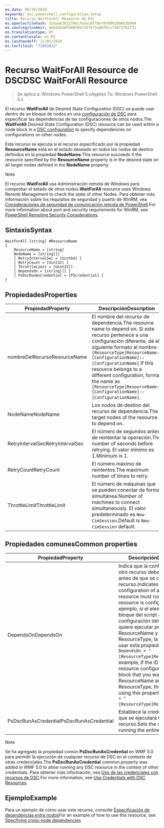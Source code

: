 ```yaml
---
ms.date: 09/20/2019
keywords: dsc,powershell,configuration,setup
title: Recurso WaitForAll Resource de DSC
ms.openlocfilehash: 1bdaa63812766cfe5ec0778ef07689109683b994
ms.sourcegitcommit: debd2b38fb8070a7357bf1a4bf9cc736f3702f31
ms.translationtype: HT
ms.contentlocale: es-ES
ms.lasthandoff: 12/05/2019
ms.locfileid: "71953022"
---
```

# <a name="dsc-waitforall-resource"></a><span data-ttu-id="6057d-103">Recurso WaitForAll Resource de DSC</span><span class="sxs-lookup"><span data-stu-id="6057d-103">DSC WaitForAll Resource</span></span>

> <span data-ttu-id="6057d-104">Se aplica a: Windows PowerShell 5.x</span><span class="sxs-lookup"><span data-stu-id="6057d-104">Applies To: Windows PowerShell 5.x</span></span>

<span data-ttu-id="6057d-105">El recurso **WaitForAll** de Desired State Configuration (DSC) se puede usar dentro de un bloque de nodos en una [configuración de DSC](../../../configurations/configurations.md) para especificar las dependencias de las configuraciones de otros nodos.</span><span class="sxs-lookup"><span data-stu-id="6057d-105">The **WaitForAll** Desired State Configuration (DSC) resource can be used within a node block in a [DSC configuration](../../../configurations/configurations.md) to specify dependencies on configurations on other nodes.</span></span>

<span data-ttu-id="6057d-106">Este recurso se ejecuta si el recurso especificado por la propiedad **ResourceName** está en el estado deseado en todos los nodos de destino definidos en la propiedad **NodeName**.</span><span class="sxs-lookup"><span data-stu-id="6057d-106">This resource succeeds if the resource specified by the **ResourceName** property is in the desired state on all target nodes defined in the **NodeName** property.</span></span>

> [!NOTE]
> <span data-ttu-id="6057d-107">El recurso **WaitForAll** usa Administración remota de Windows para comprobar el estado de otros nodos.</span><span class="sxs-lookup"><span data-stu-id="6057d-107">**WaitForAll** resource uses Windows Remote Management to check the state of other Nodes.</span></span> <span data-ttu-id="6057d-108">Para obtener más información sobre los requisitos de seguridad y puerto de WinRM, vea [Consideraciones de seguridad de comunicación remota de PowerShell](/powershell/scripting/learn/remoting/winrmsecurity?view=powershell-6).</span><span class="sxs-lookup"><span data-stu-id="6057d-108">For more information about port and security requirements for WinRM, see [PowerShell Remoting Security Considerations](/powershell/scripting/learn/remoting/winrmsecurity?view=powershell-6).</span></span>

## <a name="syntax"></a><span data-ttu-id="6057d-109">Sintaxis</span><span class="sxs-lookup"><span data-stu-id="6057d-109">Syntax</span></span>

```Syntax
WaitForAll [string] #ResourceName
{
    ResourceName = [string]
    NodeName = [string[]]
    [ RetryIntervalSec = [Uint64] ]
    [ RetryCount = [Uint32] ]
    [ ThrottleLimit = [Uint32]]
    [ DependsOn = [string[]] ]
    [ PsDscRunAsCredential = [PSCredential] ]
}
```

## <a name="properties"></a><span data-ttu-id="6057d-110">Propiedades</span><span class="sxs-lookup"><span data-stu-id="6057d-110">Properties</span></span>

|<span data-ttu-id="6057d-111">Propiedad</span><span class="sxs-lookup"><span data-stu-id="6057d-111">Property</span></span> |<span data-ttu-id="6057d-112">Descripción</span><span class="sxs-lookup"><span data-stu-id="6057d-112">Description</span></span> |
|---|---|
|<span data-ttu-id="6057d-113">nombreDelRecurso</span><span class="sxs-lookup"><span data-stu-id="6057d-113">ResourceName</span></span> |<span data-ttu-id="6057d-114">El nombre del recurso de dependencia.</span><span class="sxs-lookup"><span data-stu-id="6057d-114">The resource name to depend on.</span></span> <span data-ttu-id="6057d-115">Si este recurso pertenece a una configuración diferente, dé el siguiente formato al nombre: `[ResourceType]ResourceName::[ConfigurationName]::[ConfigurationName]`.</span><span class="sxs-lookup"><span data-stu-id="6057d-115">If this resource belongs to a different configuration, format the name as `[ResourceType]ResourceName::[ConfigurationName]::[ConfigurationName]`.</span></span> |
|<span data-ttu-id="6057d-116">NodeName</span><span class="sxs-lookup"><span data-stu-id="6057d-116">NodeName</span></span> |<span data-ttu-id="6057d-117">Los nodos de destino del recurso de dependencia.</span><span class="sxs-lookup"><span data-stu-id="6057d-117">The target nodes of the resource to depend on.</span></span> |
|<span data-ttu-id="6057d-118">RetryIntervalSec</span><span class="sxs-lookup"><span data-stu-id="6057d-118">RetryIntervalSec</span></span> |<span data-ttu-id="6057d-119">El número de segundos antes de reintentar la operación.</span><span class="sxs-lookup"><span data-stu-id="6057d-119">The number of seconds before retrying.</span></span> <span data-ttu-id="6057d-120">El valor mínimo es 1.</span><span class="sxs-lookup"><span data-stu-id="6057d-120">Minimum is 1.</span></span> |
|<span data-ttu-id="6057d-121">RetryCount</span><span class="sxs-lookup"><span data-stu-id="6057d-121">RetryCount</span></span> |<span data-ttu-id="6057d-122">El número máximo de reintentos.</span><span class="sxs-lookup"><span data-stu-id="6057d-122">The maximum number of times to retry.</span></span> |
|<span data-ttu-id="6057d-123">ThrottleLimit</span><span class="sxs-lookup"><span data-stu-id="6057d-123">ThrottleLimit</span></span> |<span data-ttu-id="6057d-124">El número de máquinas que se pueden conectar de forma simultánea.</span><span class="sxs-lookup"><span data-stu-id="6057d-124">Number of machines to connect simultaneously.</span></span> <span data-ttu-id="6057d-125">El valor predeterminado es `New-CimSession`.</span><span class="sxs-lookup"><span data-stu-id="6057d-125">Default is `New-CimSession` default.</span></span> |

## <a name="common-properties"></a><span data-ttu-id="6057d-126">Propiedades comunes</span><span class="sxs-lookup"><span data-stu-id="6057d-126">Common properties</span></span>

|<span data-ttu-id="6057d-127">Propiedad</span><span class="sxs-lookup"><span data-stu-id="6057d-127">Property</span></span> |<span data-ttu-id="6057d-128">Descripción</span><span class="sxs-lookup"><span data-stu-id="6057d-128">Description</span></span> |
|---|---|
|<span data-ttu-id="6057d-129">DependsOn</span><span class="sxs-lookup"><span data-stu-id="6057d-129">DependsOn</span></span> |<span data-ttu-id="6057d-130">Indica que la configuración de otro recurso debe ejecutarse antes de que se configure este recurso.</span><span class="sxs-lookup"><span data-stu-id="6057d-130">Indicates that the configuration of another resource must run before this resource is configured.</span></span> <span data-ttu-id="6057d-131">Por ejemplo, si el elemento ID del bloque del script de configuración del recurso que quiere ejecutar primero es ResourceName y su tipo es ResourceType, la sintaxis para usar esta propiedad es `DependsOn = "[ResourceType]ResourceName"`.</span><span class="sxs-lookup"><span data-stu-id="6057d-131">For example, if the ID of the resource configuration script block that you want to run first is ResourceName and its type is ResourceType, the syntax for using this property is `DependsOn = "[ResourceType]ResourceName"`.</span></span> |
|<span data-ttu-id="6057d-132">PsDscRunAsCredential</span><span class="sxs-lookup"><span data-stu-id="6057d-132">PsDscRunAsCredential</span></span> |<span data-ttu-id="6057d-133">Establece la credencial con la que se ejecutará todo el recurso.</span><span class="sxs-lookup"><span data-stu-id="6057d-133">Sets the credential for running the entire resource as.</span></span> |

> [!NOTE]
> <span data-ttu-id="6057d-134">Se ha agregado la propiedad común **PsDscRunAsCredential** en WMF 5.0 para permitir la ejecución de cualquier recurso de DSC en el contexto de otras credenciales.</span><span class="sxs-lookup"><span data-stu-id="6057d-134">The **PsDscRunAsCredential** common property was added in WMF 5.0 to allow running any DSC resource in the context of other credentials.</span></span> <span data-ttu-id="6057d-135">Para obtener más información, vea [Uso de las credenciales con recursos de DSC](../../../configurations/runasuser.md).</span><span class="sxs-lookup"><span data-stu-id="6057d-135">For more information, see [Use Credentials with DSC Resources](../../../configurations/runasuser.md).</span></span>

## <a name="example"></a><span data-ttu-id="6057d-136">Ejemplo</span><span class="sxs-lookup"><span data-stu-id="6057d-136">Example</span></span>

<span data-ttu-id="6057d-137">Para un ejemplo de cómo usar este recurso, consulte [Especificación de dependencias entre nodos](../../../configurations/crossNodeDependencies.md)</span><span class="sxs-lookup"><span data-stu-id="6057d-137">For an example of how to use this resource, see [Specifying cross-node dependencies](../../../configurations/crossNodeDependencies.md)</span></span>